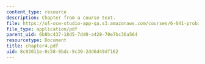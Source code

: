 ```yaml
---
content_type: resource
description: Chapter from a course text.
file: https://ol-ocw-studio-app-qa.s3.amazonaws.com/courses/6-041-probabilistic-systems-analysis-and-applied-probability-spring-2006/8c03011e0c589bdc9c302dd6d49df162_chapter4.pdf
file_type: application/pdf
parent_uid: 6b8bc437-18d5-7dd0-a428-70e7bc36a564
resourcetype: Document
title: chapter4.pdf
uid: 8c03011e-0c58-9bdc-9c30-2dd6d49df162
---
```

